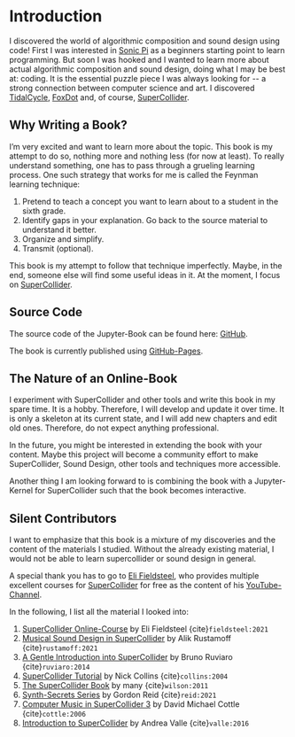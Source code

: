 # Introduction

I discovered the world of algorithmic composition and sound design using code!
First I was interested in [Sonic Pi](https://github.com/sonic-pi-net/sonic-pi) as a beginners starting point to learn programming.
But soon I was hooked and I wanted to learn more about actual algorithmic composition and sound design, doing what I may be best at: coding.
It is the essential puzzle piece I was always looking for -- a strong connection between computer science and art.
I discovered [TidalCycle](https://github.com/tidalcycles/Tidal), [FoxDot](https://foxdot.org/) and, of course, [SuperCollider](https://supercollider.github.io/).

## Why Writing a Book?

I’m very excited and want to learn more about the topic. This book is my attempt to do so, nothing more and nothing less (for now at least).
To really understand something, one has to pass through a grueling learning process. One such strategy that works for me is called the Feynman learning technique:

1. Pretend to teach a concept you want to learn about to a student in the sixth grade.
2. Identify gaps in your explanation. Go back to the source material to understand it better.
3. Organize and simplify.
4. Transmit (optional).

This book is my attempt to follow that technique imperfectly.
Maybe, in the end, someone else will find some useful ideas in it.
At the moment, I focus on [SuperCollider](https://supercollider.github.io/). 

## Source Code

The source code of the Jupyter-Book can be found here: [GitHub](https://github.com/BZoennchen/supercollider-book).

The book is currently published using [GitHub-Pages](https://bzoennchen.github.io/supercollider-book/intro.html).

## The Nature of an Online-Book

I experiment with SuperCollider and other tools and write this book in my spare time. 
It is a hobby. Therefore, I will develop and update it over time. It is only a skeleton at its current state, and I will add new chapters and edit old ones. 
Therefore, do not expect anything professional.

In the future, you might be interested in extending the book with your content. 
Maybe this project will become a community effort to make SuperCollider, Sound Design, other tools and techniques more accessible.

Another thing I am looking forward to is combining the book with a Jupyter-Kernel for SuperCollider such that the book becomes interactive.

## Silent Contributors

I want to emphasize that this book is a mixture of my discoveries and the content of the materials I studied. 
Without the already existing material, I would not be able to learn supercollider or sound design in general. 

A special thank you has to go to [Eli Fieldsteel](https://www.elifieldsteel.com/), who provides multiple excellent courses for [SuperCollider](https://supercollider.github.io/) for free as the content of his [YouTube-Channel](https://www.youtube.com/user/elifieldsteel). 

In the following, I list all the material I looked into:

1. [SuperCollider Online-Course](https://www.youtube.com/user/elifieldsteel) by Eli Fieldsteel {cite}`fieldsteel:2021`
2. [Musical Sound Design in SuperCollider](https://www.youtube.com/channel/UCypLRZiSlIQjsT_7J4Vz35Q) by Alik Rustamoff {cite}`rustamoff:2021`
3. [A Gentle Introduction into SuperCollider](https://scholarcommons.scu.edu/faculty_books/91/) by Bruno Ruviaro {cite}`ruviaro:2014`
4. [SuperCollider Tutorial](https://composerprogrammer.com/teaching/supercollider/sctutorial/tutorial.html) by Nick Collins {cite}`collins:2004`
5. [The SuperCollider Book](https://mitpress.mit.edu/books/supercollider-book) by many {cite}`wilson:2011`
6. [Synth-Secrets Series](https://www.soundonsound.com/series/synth-secrets) by Gordon Reid {cite}`reid:2021`
7. [Computer Music in SuperCollider 3](https://www.e-booksdirectory.com/details.php?ebook=10110) by David Michael Cottle {cite}`cottle:2006`
8. [Introduction to SuperCollider](https://www.logos-verlag.de/cgi-bin/engbuchmid?isbn=4017&lng=eng&id=) by Andrea Valle {cite}`valle:2016`

